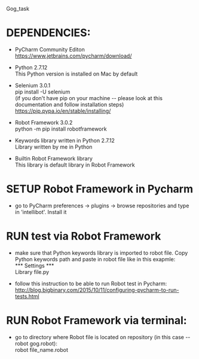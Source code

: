 Gog_task

# DEPENDENCIES:  
- PyCharm Community Editon  
https://www.jetbrains.com/pycharm/download/  

- Python 2.7.12  
This Python version is installed on Mac by default  

- Selenium 3.0.1   
pip install -U selenium  
(if you don't have pip on your machine -- please look at this documentation and follow installation steps)  
https://pip.pypa.io/en/stable/installing/  

- Robot Framework 3.0.2  
python -m pip install robotframework  

- Keywords library written in Python 2.7.12  
Library written by me in Python  

- Builtin Robot Framework library  
This library is default library in Robot Framework  

# SETUP Robot Framework in Pycharm  
- go to PyCharm preferences -> plugins -> browse repositories and type in 'intellibot'. Install it  

# RUN test via Robot Framework  
- make sure that Python keywords library is imported to robot file. Copy Python keywords path and paste in robot file like in this exapmle:  
*** Settings ***  
Library  file.py  
  
- follow this instruction to be able to run Robot test in Pycharm:  
http://blog.bigbinary.com/2015/10/11/configuring-pycharm-to-run-tests.html  

# RUN Robot Framework via terminal:  
- go to directory where Robot file is located on repository (in this case -- robot gog.robot):  
robot file_name.robot 
